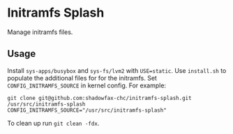 Initramfs Splash
================

Manage initramfs files.

Usage
-----

Install `sys-apps/busybox` and `sys-fs/lvm2` with `USE=static`. Use
`install.sh` to populate the additional files for for the initramfs. Set
`CONFIG_INITRAMFS_SOURCE` in kernel config. For example:

    git clone git@github.com:shadowfax-chc/initramfs-splash.git /usr/src/initramfs-splash
    CONFIG_INITRAMFS_SOURCE="/usr/src/initramfs-splash"

To clean up run `git clean -fdx`.
